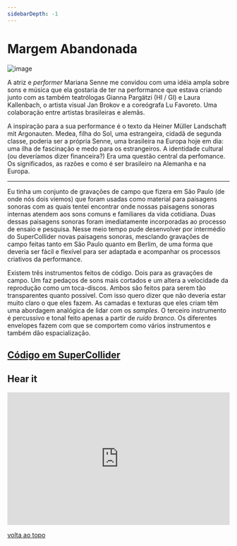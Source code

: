 ```yaml
---
sidebarDepth: -1
---
```


# Margem Abandonada

![image](/images/margem/ma-001.png)

A atriz e *performer* Mariana Senne me convidou com uma idéia ampla sobre sons e música que ela gostaria de ter na performance que estava criando junto com as também teatrólogas Gianna Pargätzi (HI / GI) e Laura Kallenbach, o artista visual Jan Brokov e a coreógrafa Lu Favoreto. Uma colaboração entre artistas brasileiras e alemãs.

A inspiração para a sua performance é o texto da Heiner Müller Landschaft mit Argonauten. Medea, filha do Sol, uma estrangeira, cidadã de segunda classe, poderia ser a própria Senne, uma brasileira na Europa hoje em dia: uma ilha de fascinação e medo para os estrangeiros. A identidade cultural (ou deveríamos dizer financeira?) Era uma questão central da perfomance. Os significados, as razões e como é ser brasileiro na Alemanha e na Europa.

---

Eu tinha um conjunto de gravações de campo que fizera em São Paulo (de onde nós dois viemos) que foram usadas como material para paisagens sonoras com as quais tentei encontrar onde nossas paisagens sonoras internas atendem aos sons comuns e familiares da vida cotidiana. Duas dessas paisagens sonoras foram imediatamente incorporadas ao processo de ensaio e pesquisa. Nesse meio tempo pude desenvolver por intermédio do SuperCollider novas paisagens sonoras, mesclando gravações de campo feitas tanto em São Paulo quanto em Berlim, de uma forma que deveria ser fácil e flexível para ser adaptada e acompanhar os processos criativos da performance.

Existem três instrumentos feitos de código. Dois para as gravações de campo. Um faz pedaços de sons mais cortados e um altera a velocidade da reprodução como um toca-discos. Ambos são feitos para serem tão transparentes quanto possível. Com isso quero dizer que não deveria estar muito claro o que eles fazem. As camadas e texturas que eles criam têm uma abordagem analógica de lidar com os *samples*. O terceiro instrumento é percussivo e tonal feito apenas a partir de *ruído branco*. Os diferentes envelopes fazem com que se comportem como vários instrumentos e também dão espacialização.

## [Código em SuperCollider](https://github.com/gilfuser/margem-abandonada)

## Hear it

<iframe width="100%" height="300" scrolling="no" frameborder="no" allow="autoplay" src="https://w.soundcloud.com/player/?url=https%3A//api.soundcloud.com/playlists/156905876&color=%23ff5500&auto_play=false&hide_related=false&show_comments=true&show_user=true&show_reposts=false&show_teaser=true&visual=true"></iframe>

[volta ao topo](#margem-abandonada)
